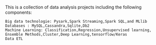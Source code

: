 This is a collection of data analysis projects including the following components:

    Big data technologie: Pysark,Spark Streaming,Spark SQL,and MLlib
    Databases : MySQL,Cassandra,Sqlite,Db2
    Machine Learning: Classification,Regression,Unsupervised learning, Ensemble Methods,Cluster,Deep Learning,tensorflow/Keras
    Data ETL
    
    
